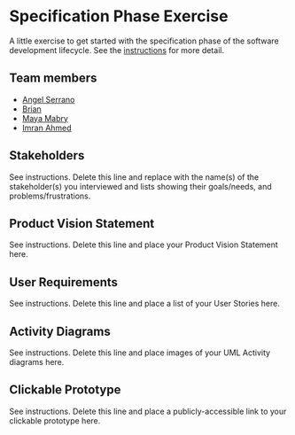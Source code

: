 # Specification Phase Exercise

A little exercise to get started with the specification phase of the software development lifecycle. See the [instructions](instructions.md) for more detail.

## Team members

- [Angel Serrano](https://github.com/a-ngels)
- [Brian](https://github.com/brian105)
- [Maya Mabry](https://github.com/mam10023)
- [Imran Ahmed](https://github.com/mxa5251)

## Stakeholders

See instructions. Delete this line and replace with the name(s) of the stakeholder(s) you interviewed and lists showing their goals/needs, and problems/frustrations.

## Product Vision Statement

See instructions. Delete this line and place your Product Vision Statement here.

## User Requirements

See instructions. Delete this line and place a list of your User Stories here.

## Activity Diagrams

See instructions. Delete this line and place images of your UML Activity diagrams here.

## Clickable Prototype

See instructions. Delete this line and place a publicly-accessible link to your clickable prototype here.
